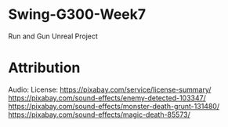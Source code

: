 # Swing-G300-Week7
Run and Gun Unreal Project

# Attribution

Audio: 
  License: https://pixabay.com/service/license-summary/
  https://pixabay.com/sound-effects/enemy-detected-103347/
  https://pixabay.com/sound-effects/monster-death-grunt-131480/
  https://pixabay.com/sound-effects/magic-death-85573/
